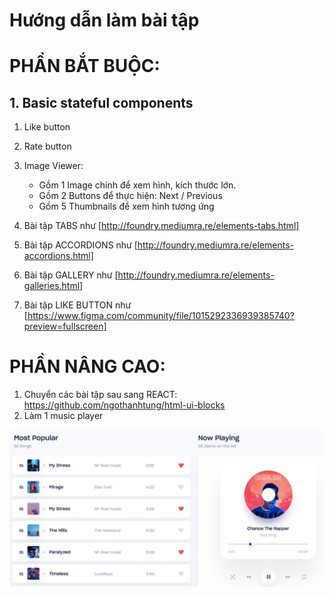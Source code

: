 # Hướng dẫn làm bài tập

# PHẦN BẮT BUỘC:

## 1. Basic stateful components

1. Like button
2. Rate button
3. Image Viewer:

   - Gồm 1 Image chính để xem hình, kích thước lớn.
   - Gồm 2 Buttons để thực hiện: Next / Previous
   - Gồm 5 Thumbnails để xem hình tương ứng

4. Bài tập TABS như [http://foundry.mediumra.re/elements-tabs.html]
5. Bài tập ACCORDIONS như [http://foundry.mediumra.re/elements-accordions.html]
6. Bài tập GALLERY như [http://foundry.mediumra.re/elements-galleries.html]
7. Bài tập LIKE BUTTON như [https://www.figma.com/community/file/1015292336939385740?preview=fullscreen]

# PHẦN NÂNG CAO:

1. Chuyển các bài tập sau sang REACT: https://github.com/ngothanhtung/html-ui-blocks
2. Làm 1 music player

![](https://github.com/ngothanhtung/reactjs-tutorials/blob/master/3-Homeworks/Session03/MusicPlayer.png?raw=true)
